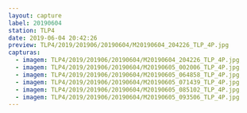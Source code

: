 ```yaml
---
layout: capture
label: 20190604
station: TLP4
date: 2019-06-04 20:42:26
preview: TLP4/2019/201906/20190604/M20190604_204226_TLP_4P.jpg
capturas:
  - imagem: TLP4/2019/201906/20190604/M20190604_204226_TLP_4P.jpg
  - imagem: TLP4/2019/201906/20190604/M20190605_002006_TLP_4P.jpg
  - imagem: TLP4/2019/201906/20190604/M20190605_064858_TLP_4P.jpg
  - imagem: TLP4/2019/201906/20190604/M20190605_071439_TLP_4P.jpg
  - imagem: TLP4/2019/201906/20190604/M20190605_085102_TLP_4P.jpg
  - imagem: TLP4/2019/201906/20190604/M20190605_093506_TLP_4P.jpg
---
```

